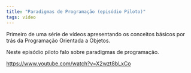 ```yaml
---
title: "Paradigmas de Programação (episódio Piloto)"
tags: vídeo
---
```


Primeiro de uma série de vídeos apresentando os conceitos básicos por trás da Programação Orientada a Objetos. 

Neste episódio piloto falo sobre paradigmas de programação.

https://www.youtube.com/watch?v=X2wzt8bLxCo
